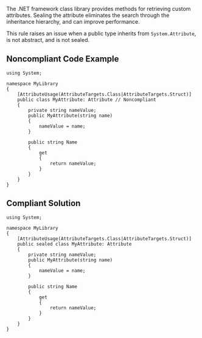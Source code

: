 The .NET framework class library provides methods for retrieving custom attributes. Sealing the attribute eliminates the search through the inheritance hierarchy, and can improve performance.
 
This rule raises an issue when a public type inherits from `System.Attribute`, is not abstract, and is not sealed.
 
## Noncompliant Code Example

    using System;
    
    namespace MyLibrary
    {
        [AttributeUsage(AttributeTargets.Class|AttributeTargets.Struct)]
        public class MyAttribute: Attribute // Noncompliant
        {
            private string nameValue;
            public MyAttribute(string name)
            {
                nameValue = name;
            }
    
            public string Name
            {
                get
                {
                    return nameValue;
                }
            }
        }
    }

## Compliant Solution

    using System;
    
    namespace MyLibrary
    {
        [AttributeUsage(AttributeTargets.Class|AttributeTargets.Struct)]
        public sealed class MyAttribute: Attribute
        {
            private string nameValue;
            public MyAttribute(string name)
            {
                nameValue = name;
            }
    
            public string Name
            {
                get
                {
                    return nameValue;
                }
            }
        }
    }